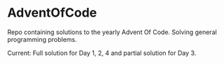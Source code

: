 # AdventOfCode
Repo containing solutions to the yearly Advent Of Code. Solving general programming problems. 



Current:
Full solution for Day 1, 2, 4 and partial solution for Day 3. 